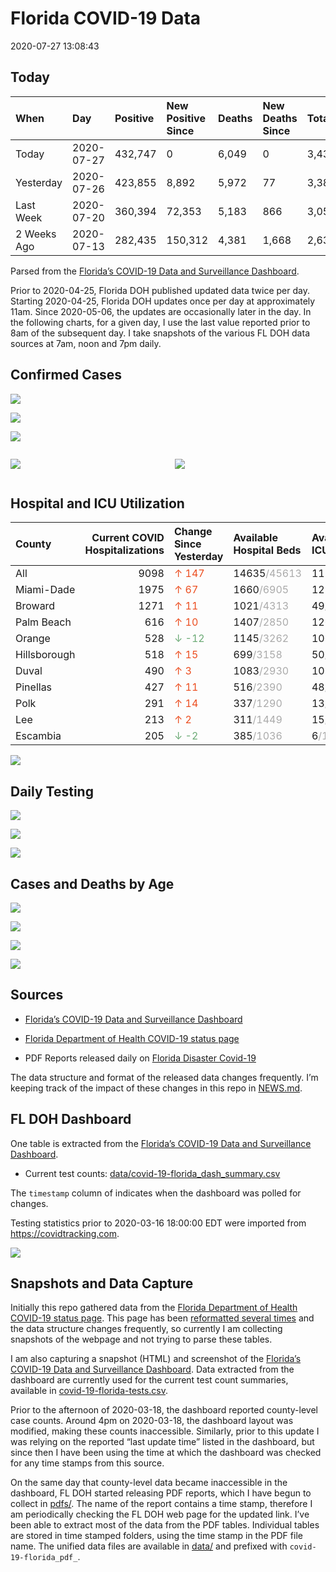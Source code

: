 Florida COVID-19 Data
================
2020-07-27 13:08:43

## Today

| When        | Day        | Positive | New Positive Since | Deaths | New Deaths Since | Total     |
| :---------- | :--------- | :------- | :----------------- | :----- | :--------------- | :-------- |
| Today       | 2020-07-27 | 432,747  | 0                  | 6,049  | 0                | 3,431,497 |
| Yesterday   | 2020-07-26 | 423,855  | 8,892              | 5,972  | 77               | 3,386,503 |
| Last Week   | 2020-07-20 | 360,394  | 72,353             | 5,183  | 866              | 3,052,106 |
| 2 Weeks Ago | 2020-07-13 | 282,435  | 150,312            | 4,381  | 1,668            | 2,639,574 |

Parsed from the [Florida’s COVID-19 Data and Surveillance
Dashboard](https://fdoh.maps.arcgis.com/apps/opsdashboard/index.html#/8d0de33f260d444c852a615dc7837c86).

Prior to 2020-04-25, Florida DOH published updated data twice per day.
Starting 2020-04-25, Florida DOH updates once per day at approximately
11am. Since 2020-05-06, the updates are occasionally later in the day.
In the following charts, for a given day, I use the last value reported
prior to 8am of the subsequent day. I take snapshots of the various FL
DOH data sources at 7am, noon and 7pm daily.

## Confirmed Cases

![](plots/covid-19-florida-daily-test-changes.png)

![](plots/covid-19-florida-deaths-by-day.png)

![](plots/covid-19-florida-county-top-6.png)

<div class="columns">

<div class="column is-full-mobile">

![](plots/covid-19-florida-testing.png)

</div>

<div class="column is-full-mobile">

![](plots/covid-19-florida-total-positive.png)

</div>

</div>

## Hospital and ICU Utilization

| County       | Current COVID Hospitalizations | Change Since Yesterday                    | Available Hospital Beds                      | Available ICU Beds                         |
| :----------- | -----------------------------: | :---------------------------------------- | :------------------------------------------- | :----------------------------------------- |
| All          |                           9098 | <span style="color: #EC4E20">↑ 147</span> | 14635<span style="color: #aaa">/45613</span> | 1153<span style="color: #aaa">/5049</span> |
| Miami-Dade   |                           1975 | <span style="color: #EC4E20">↑ 67</span>  | 1660<span style="color: #aaa">/6905</span>   | 125<span style="color: #aaa">/880</span>   |
| Broward      |                           1271 | <span style="color: #EC4E20">↑ 11</span>  | 1021<span style="color: #aaa">/4313</span>   | 49<span style="color: #aaa">/481</span>    |
| Palm Beach   |                            616 | <span style="color: #EC4E20">↑ 10</span>  | 1407<span style="color: #aaa">/2850</span>   | 126<span style="color: #aaa">/300</span>   |
| Orange       |                            528 | <span style="color: #6BAA75">↓ -12</span> | 1145<span style="color: #aaa">/3262</span>   | 106<span style="color: #aaa">/265</span>   |
| Hillsborough |                            518 | <span style="color: #EC4E20">↑ 15</span>  | 699<span style="color: #aaa">/3158</span>    | 50<span style="color: #aaa">/328</span>    |
| Duval        |                            490 | <span style="color: #EC4E20">↑ 3</span>   | 1083<span style="color: #aaa">/2930</span>   | 105<span style="color: #aaa">/336</span>   |
| Pinellas     |                            427 | <span style="color: #EC4E20">↑ 11</span>  | 516<span style="color: #aaa">/2390</span>    | 48<span style="color: #aaa">/255</span>    |
| Polk         |                            291 | <span style="color: #EC4E20">↑ 14</span>  | 337<span style="color: #aaa">/1290</span>    | 13<span style="color: #aaa">/152</span>    |
| Lee          |                            213 | <span style="color: #EC4E20">↑ 2</span>   | 311<span style="color: #aaa">/1449</span>    | 15<span style="color: #aaa">/126</span>    |
| Escambia     |                            205 | <span style="color: #6BAA75">↓ -2</span>  | 385<span style="color: #aaa">/1036</span>    | 6<span style="color: #aaa">/135</span>     |

![](plots/covid-19-florida-icu-usage.png)

## Daily Testing

![](plots/covid-19-florida-tests-per-case.png)

<!-- ![](plots/covid-19-florida-change-new-cases.png) -->

![](plots/covid-19-florida-tests-percent-positive.png)

![](plots/covid-19-florida-test-and-case-growth.png)

## Cases and Deaths by Age

![](plots/covid-19-florida-weekly-events-by-age.png)

![](plots/covid-19-florida-age.png)

![](plots/covid-19-florida-age-deaths.png)

![](plots/covid-19-florida-age-sex.png)

## Sources

  - [Florida’s COVID-19 Data and Surveillance
    Dashboard](https://fdoh.maps.arcgis.com/apps/opsdashboard/index.html#/8d0de33f260d444c852a615dc7837c86)

  - [Florida Department of Health COVID-19 status
    page](http://www.floridahealth.gov/diseases-and-conditions/COVID-19/)

  - PDF Reports released daily on [Florida Disaster
    Covid-19](http://www.floridahealth.gov/diseases-and-conditions/COVID-19/)

The data structure and format of the released data changes frequently.
I’m keeping track of the impact of these changes in this repo in
[NEWS.md](NEWS.md).

## FL DOH Dashboard

One table is extracted from the [Florida’s COVID-19 Data and
Surveillance
Dashboard](https://fdoh.maps.arcgis.com/apps/opsdashboard/index.html#/8d0de33f260d444c852a615dc7837c86).

  - Current test counts:
    [data/covid-19-florida\_dash\_summary.csv](data/covid-19-florida_dash_summary.csv)

The `timestamp` column of indicates when the dashboard was polled for
changes.

Testing statistics prior to 2020-03-16 18:00:00 EDT were imported from
<https://covidtracking.com>.

![](screenshots/fodh_maps_arcgis_com__apps__opsdashboard.png)

## Snapshots and Data Capture

Initially this repo gathered data from the [Florida Department of Health
COVID-19 status
page](http://www.floridahealth.gov/diseases-and-conditions/COVID-19/).
This page has been [reformatted several
times](screenshots/floridahealth_gov__diseases-and-conditions__COVID-19.png)
and the data structure changes frequently, so currently I am collecting
snapshots of the webpage and not trying to parse these tables.

I am also capturing a snapshot (HTML) and screenshot of the [Florida’s
COVID-19 Data and Surveillance
Dashboard](https://fdoh.maps.arcgis.com/apps/opsdashboard/index.html#/8d0de33f260d444c852a615dc7837c86).
Data extracted from the dashboard are currently used for the current
test count summaries, available in
[covid-19-florida-tests.csv](covid-19-florida-tests.csv).

Prior to the afternoon of 2020-03-18, the dashboard reported
county-level case counts. Around 4pm on 2020-03-18, the dashboard layout
was modified, making these counts inaccessible. Similarly, prior to this
update I was relying on the reported “last update time” listed in the
dashboard, but since then I have been using the time at which the
dashboard was checked for any time stamps from this source.

On the same day that county-level data became inaccessible in the
dashboard, FL DOH started releasing PDF reports, which I have begun to
collect in [pdfs/](pdfs/). The name of the report contains a time stamp,
therefore I am periodically checking the FL DOH web page for the updated
link. I’ve been able to extract most of the data from the PDF tables.
Individual tables are stored in time stamped folders, using the time
stamp in the PDF file name. The unified data files are available in
[data/](data/) and prefixed with `covid-19-florida_pdf_`.
